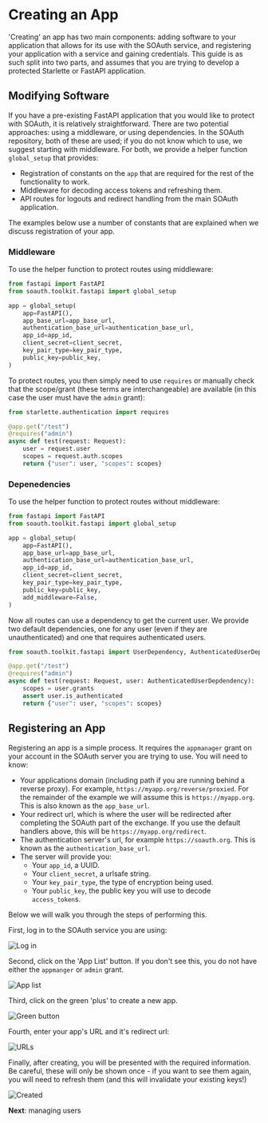 Creating an App
===============

'Creating' an app has two main components: adding software to your application
that allows for its use with the SOAuth service, and registering your application
with a service and gaining credentials. This guide is as such split into two parts,
and assumes that you are trying to develop a protected Starlette or FastAPI
application.

Modifying Software
------------------

If you have a pre-existing FastAPI application that you would like to protect
with SOAuth, it is relatively straightforward. There are two potential approaches:
using a middleware, or using dependencies. In the SOAuth repository, both of these
are used; if you do not know which to use, we suggest starting with middleware. For
both, we provide a helper function `global_setup` that provides:

- Registration of constants on the `app` that are required for the rest of the
  functionality to work.
- Middleware for decoding access tokens and refreshing them.
- API routes for logouts and redirect handling from the main SOAuth application.

The examples below use a number of constants that are explained when we discuss
registration of your app.

### Middleware

To use the helper function to protect routes using middleware:

```python
from fastapi import FastAPI
from soauth.toolkit.fastapi import global_setup

app = global_setup(
    app=FastAPI(),
    app_base_url=app_base_url,
    authentication_base_url=authentication_base_url,
    app_id=app_id,
    client_secret=client_secret,
    key_pair_type=key_pair_type,
    public_key=public_key,
)
```

To protect routes, you then simply need to use `requires` or manually check
that the scope/grant (these terms are interchangeable) are available (in this case
the user must have the `admin` grant):

```python
from starlette.authentication import requires

@app.get("/test")
@requires("admin")
async def test(request: Request):
    user = request.user
    scopes = request.auth.scopes
    return {"user": user, "scopes": scopes}
```

### Depenedencies

To use the helper function to protect routes without middleware:

```python
from fastapi import FastAPI
from soauth.toolkit.fastapi import global_setup

app = global_setup(
    app=FastAPI(),
    app_base_url=app_base_url,
    authentication_base_url=authentication_base_url,
    app_id=app_id,
    client_secret=client_secret,
    key_pair_type=key_pair_type,
    public_key=public_key,
    add_middleware=False,
)
```

Now all routes can use a dependency to get the current user. We provide
two default dependencies, one for any user (even if they are unauthenticated)
and one that requires authenticated users.

```python
from soauth.toolkit.fastapi import UserDependency, AuthenticatedUserDependency

@app.get("/test")
@requires("admin")
async def test(request: Request, user: AuthenticatedUserDepdendency):
    scopes = user.grants
    assert user.is_authenticated
    return {"user": user, "scopes": scopes}
```

Registering an App
------------------

Registering an app is a simple process. It requires the `appmanager` grant on your
account in the SOAuth server you are trying to use. You will need to know:

- Your applications domain (including path if you are running behind a reverse proxy).
  For example, `https://myapp.org/reverse/proxied`. For the remainder of the example
  we will assume this is `https://myapp.org`. This is also known as the `app_base_url`.
- Your redirect url, which is where the user will be redirected after completing
  the SOAuth part of the exchange. If you use the default handlers above, this
  will be `https://myapp.org/redirect`. 
- The authentication server's url, for example `https://soauth.org`. This is known as
  the `authentication_base_url`.
- The server will provide you:
  + Your `app_id`, a UUID.
  + Your `client_secret`, a urlsafe string.
  + Your `key_pair_type`, the type of encryption being used.
  + Your `public_key`, the public key you will use to decode `access_token`s.

Below we will walk you through the steps of performing this.

First, log in to the SOAuth service you are using:

![Log in](app_create_0.png)

Second, click on the 'App List' button. If you don't see this, you do not have either
the `appmanger` or `admin` grant.

![App list](app_create_1.png)

Third, click on the green 'plus' to create a new app.

![Green button](app_create_2.png)

Fourth, enter your app's URL and it's redirect url:

![URLs](app_create_3.png)

Finally, after creating, you will be presented with the required information. Be careful,
these will only be shown once - if you want to see them again, you will need to refresh them
(and this will invalidate your existing keys!)

![Created](app_create_4.png)

**Next**: managing users